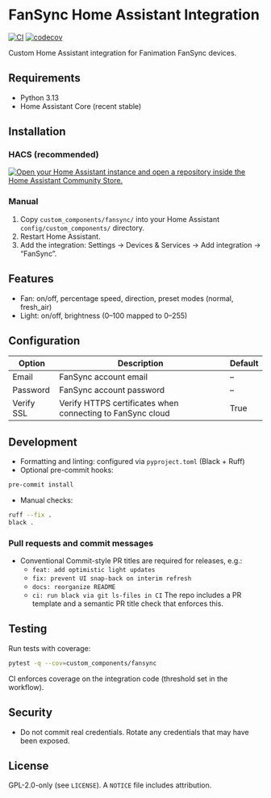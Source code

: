 # FanSync Home Assistant Integration 

[![CI](https://github.com/tjbaker/homeassistant-fansync/actions/workflows/ci.yml/badge.svg)](https://github.com/tjbaker/homeassistant-fansync/actions/workflows/ci.yml)
[![codecov](https://codecov.io/gh/tjbaker/homeassistant-fansync/branch/main/graph/badge.svg)](https://codecov.io/gh/tjbaker/homeassistant-fansync)

Custom Home Assistant integration for Fanimation FanSync devices.

## Requirements

- Python 3.13
- Home Assistant Core (recent stable)

## Installation

### HACS (recommended)

<a href="http://homeassistant.local:8123/hacs/repository?owner=tjbaker&repository=homeassistant-fansync">
  <img src="https://my.home-assistant.io/badges/hacs_repository.svg" alt="Open your Home Assistant instance and open a repository inside the Home Assistant Community Store.">
  </a>

### Manual

1) Copy `custom_components/fansync/` into your Home Assistant `config/custom_components/` directory.
2) Restart Home Assistant.
3) Add the integration: Settings → Devices & Services → Add integration → “FanSync”.

## Features

- Fan: on/off, percentage speed, direction, preset modes (normal, fresh_air)
- Light: on/off, brightness (0–100 mapped to 0–255)

## Configuration

| Option      | Description                                                  | Default |
|-------------|--------------------------------------------------------------|---------|
| Email       | FanSync account email                                        | –       |
| Password    | FanSync account password                                     | –       |
| Verify SSL  | Verify HTTPS certificates when connecting to FanSync cloud   | True    |


## Development

- Formatting and linting: configured via `pyproject.toml` (Black + Ruff)
- Optional pre-commit hooks:
```bash
pre-commit install
```
- Manual checks:
```bash
ruff --fix .
black .
```

### Pull requests and commit messages

- Conventional Commit-style PR titles are required for releases, e.g.:
  - `feat: add optimistic light updates`
  - `fix: prevent UI snap-back on interim refresh`
  - `docs: reorganize README`
  - `ci: run black via git ls-files in CI`
  The repo includes a PR template and a semantic PR title check that enforces this.

## Testing

Run tests with coverage:
```bash
pytest -q --cov=custom_components/fansync
```
CI enforces coverage on the integration code (threshold set in the workflow).

## Security

- Do not commit real credentials. Rotate any credentials that may have been exposed.

## License

GPL-2.0-only (see `LICENSE`). A `NOTICE` file includes attribution.
